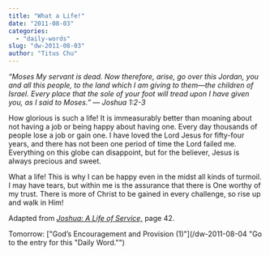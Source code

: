 ```yaml
---
title: "What a Life!"
date: "2011-08-03"
categories: 
  - "daily-words"
slug: "dw-2011-08-03"
author: "Titus Chu"
---
```


_“Moses My servant is dead. Now therefore, arise, go over this Jordan, you and all this people, to the land which I am giving to them—the children of Israel. Every place that the sole of your foot will tread upon I have given you, as I said to Moses.” — Joshua 1:2-3_

How glorious is such a life! It is immeasurably better than moaning about not having a job or being happy about having one. Every day thousands of people lose a job or gain one. I have loved the Lord Jesus for fifty-four years, and there has not been one period of time the Lord failed me. Everything on this globe can disappoint, but for the believer, Jesus is always precious and sweet.

What a life! This is why I can be happy even in the midst all kinds of turmoil. I may have tears, but within me is the assurance that there is One worthy of my trust. There is more of Christ to be gained in every challenge, so rise up and walk in Him!

Adapted from _[Joshua: A Life of Service,](/book-joshua "Go to the listing for this book.")_ page 42.

Tomorrow: ["God’s Encouragement and Provision (1)"](/dw-2011-08-04 "Go to the entry for this "Daily Word."")
